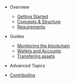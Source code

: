 
- Overview

  - [Getting Started](overview/getting_started.md)
  - [Concepts & Structure](overview/concepts_and_structure.md)
  - [Requirements](overview/requirements.md)

- Guides

  - [Monitoring the blockchain](guides/monitoring.md)
  - [Wallets and Accounts](guides/wallets_and_accounts.md)
  - [Transfering assets](guides/asset_transfer.md)

- Advanced Topics

- [Contributing](contributing.md)
